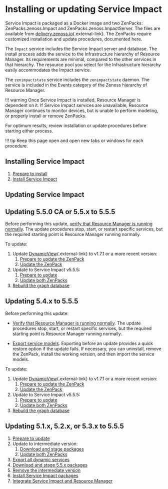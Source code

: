 # Installing or updating Service Impact

Service Impact is packaged as a Docker image and two ZenPacks:
ZenPacks.zenoss.Impact and ZenPacks.zenoss.ImpactServer. The files are
available from
[delivery.zenoss.io](https://delivery.zenoss.io){.external-link}. The
ZenPacks require customized installation and update procedures,
documented here.

The `Impact` service includes the Service Impact server and
database. The install process adds the service to
the Infrastructure hierarchy of Resource Manager. Its requirements are
minimal, compared to the other services in that hierarchy. The resource
pool you select for the Infrastructure hierarchy easily accommodates the
Impact service.

The `zenimpactstate` service includes the `zenimpactstate`
daemon. The service is included in the Events category of
the Zenoss hierarchy of Resource Manager.

!!! warning
    Once Service Impact is installed, Resource Manager is dependent on it.
    If Service Impact services are unavailable, Resource Manager continues
    to monitor devices, but is unable to perform modeling, or properly
    install or remove ZenPacks.

For optimum results, review installation or update procedures before
starting either process.

!!! tip
    Keep this page open and open new tabs or windows for each procedure.

## Installing Service Impact

1.  [Prepare to install](/imp/install/preparing.html)
2.  [Install Service Impact](/imp/install/installing.html)

## Updating Service Impact

## Updating 5.5.0 CA or 5.5.x to 5.5.5

Before performing this update, [verify that Resource Manager is running normally](/not-migrated.html). The update procedures stop, start, or restart specific services, but
the required starting point is Resource Manager running normally.

To update:

1.  Update
    [DynamicView](https://help.zenoss.com/display/in/Dynamic+Service+View){.external-link}
    to v1.7.1 or a more recent version:
    1.  [Prepare to update the ZenPack](/not-migrated.html)
    2.  [Update the ZenPack](/not-migrated.html)
2.  Update to Service Impact v5.5.5:
    1.  [Prepare to update](/imp/install/preparing.html)
    2.  [Update both ZenPacks](/imp/install/upgrade-zenpacks.html)
3.  [Rebuild the graph database](/imp/install/graph-rebuild-5.5.html)

## Updating 5.4.x to 5.5.5

Before performing this update:

-   [Verify that Resource Manager is running normally](/not-migrated.html). The update procedures stop, start, or restart specific services,
    but the required starting point is Resource Manager running
    normally.

-   [Export service models](/imp/install/exporting-overview.html). Exporting before an update provides a quick restore option if the
    update fails. If necessary, you can uninstall, remove the ZenPack,
    install the working version, and then import the service models.

To update:

1.  Update
    [DynamicView](https://help.zenoss.com/display/in/Dynamic+Service+View){.external-link}
    to v1.7.1 or a more recent version:
    1.  [Prepare to update the ZenPack](/not-migrated.html)
    2.  [Update the ZenPack](/not-migrated.html)
2.  Update to Service Impact v5.5.5:
    1.  [Prepare to update](/imp/install/preparing.html)
    2.  [Update both ZenPacks](/imp/install/upgrade-zenpacks.html)
3.  [Rebuild the graph database](/imp/install/graph-rebuild-5.4.html)

## Updating 5.1.x, 5.2.x, or 5.3.x to 5.5.5

1.  [Prepare to update](/imp/install/upgrade.html)
2.  Update to intermediate version:
    1.  [Download and stage packages](/imp/install/pre-upgrade-download-intermediate.html)
    2.  [Update both ZenPacks](/imp/install/upgrade-zenpacks.html)
3.  [Export all dynamic services](/imp/install/pre-upgrade-export.html)
4.  [Download and stage 5.5.x packages](/imp/install/pre-upgrade-download.html)
5.  [Remove the intermediate version](/imp/install/removing.html)
6.  [Install Service Impact packages](/imp/install/upgrade-install.html)
7.  [Integrate Service Impact and Resource Manager](/imp/install/upgrade-integration.html)


